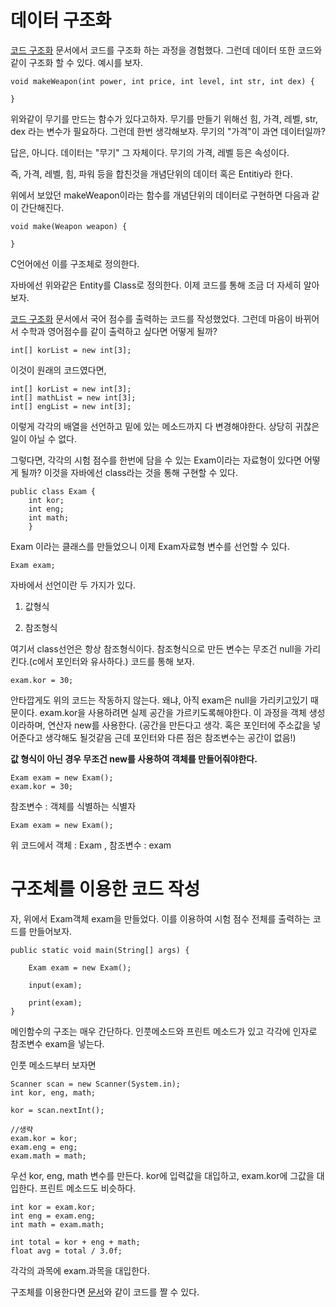 # 데이터 구조화

[코드 구조화](https://github.com/Consome1/JavaPractice/blob/main/StructuredJavaPrj/src/part2_ex1_%EC%84%B1%EC%A0%81%EC%9E%85%EB%A0%A5%EB%B6%80%EB%B6%84%EB%82%98%EB%88%84%EA%B8%B0/StructuredProgram.java) 문서에서 코드를 구조화 하는 과정을 경험했다. 그런데 데이터 또한 코드와 같이 구조화 할 수 있다. 예시를 보자.

    void makeWeapon(int power, int price, int level, int str, int dex) {

    }

위와같이 무기를 만드는 함수가 있다고하자. 무기를 만들기 위해선 힘, 가격, 레벨, str, dex 라는 변수가 필요하다. 그런데 한번 생각해보자. 무기의 "가격"이 과연 데이터일까?

답은, 아니다. 데이터는 "무기" 그 자체이다. 무기의 가격, 레벨 등은 속성이다. 

즉,  가격, 레벨, 힘, 파워 등을 합친것을  개념단위의 데이터 혹은 Entitiy라 한다.

위에서 보았던 makeWeapon이라는 함수를 개념단위의 데이터로 구현하면 다음과 같이 간단해진다.

    void make(Weapon weapon) {

    }

C언어에선 이를 구조체로 정의한다. 

자바에선 위와같은 Entity를 Class로 정의한다. 이제 코드를 통해 조금 더 자세히 알아보자.

[코드 구조화](https://github.com/Consome1/JavaPractice/blob/main/StructuredJavaPrj/src/part2_ex1_%EC%84%B1%EC%A0%81%EC%9E%85%EB%A0%A5%EB%B6%80%EB%B6%84%EB%82%98%EB%88%84%EA%B8%B0/StructuredProgram.java) 문서에서 국어 점수를 출력하는 코드를 작성했었다. 그런데 마음이 바뀌어서 수학과 영어점수를 같이 출력하고 싶다면 어떻게 될까?

	int[] korList = new int[3];

이것이 원래의 코드였다면,

	int[] korList = new int[3];
    int[] mathList = new int[3];
    int[] engList = new int[3];

이렇게 각각의 배열을 선언하고 밑에 있는 메소드까지 다 변경해야한다. 상당히 귀찮은 일이 아닐 수 없다.

그렇다면, 각각의 시험 점수를 한번에 담을 수 있는 Exam이라는 자료형이 있다면 어떻게 될까? 이것을 자바에선 class라는 것을 통해 구현할 수 있다.

    public class Exam {
        int kor;
        int eng;
        int math;
        }

Exam 이라는 클래스를 만들었으니 이제 Exam자료형 변수를 선언할 수 있다.

    Exam exam;

자바에서 선언이란 두 가지가 있다.

1. 값형식

2. 참조형식

여기서 class선언은 항상 참조형식이다. 참조형식으로 만든 변수는 무조건 null을 가리킨다.(c에서 포인터와 유사하다.) 코드를 통해 보자.

    exam.kor = 30;

안타깝게도 위의 코드는 작동하지 않는다. 왜냐, 아직 exam은 null을 가리키고있기 때문이다. exam.kor을 사용하려면 실제 공간을 가르키도록해야한다. 이 과정을 객체 생성이라하며, 연산자 new를 사용한다. (공간을 만든다고 생각. 혹은 포인터에 주소값을 넣어준다고 생각해도 될것같음 근데 포인터와 다른 점은 참조변수는 공간이 없음!)

**값 형식이 아닌 경우 무조건 new를 사용하여 객체를 만들어줘야한다.**

    Exam exam = new Exam();
    exam.kor = 30;


    
참조변수 : 객체를 식별하는 식별자

    Exam exam = new Exam();

위 코드에서 객체 : Exam , 참조변수 : exam



# 구조체를 이용한 코드 작성

자, 위에서 Exam객체 exam을 만들었다. 이를 이용하여 시험 점수 전체를 출력하는 코드를 만들어보자.

	public static void main(String[] args) {

		Exam exam = new Exam();

		input(exam);

		print(exam);
	}

메인함수의 구조는 매우 간단하다. 인풋메소드와 프린트 메소드가 있고 각각에 인자로 참조변수 exam을 넣는다.

인풋 메소드부터 보자면

    Scanner scan = new Scanner(System.in);
    int kor, eng, math;
    
    kor = scan.nextInt();

    //생략
    exam.kor = kor;
	exam.eng = eng;
	exam.math = math;

우선 kor, eng, math 변수를 만든다.
kor에 입력값을 대입하고, exam.kor에 그값을 대입한다. 프린트 메소드도 비슷하다.

	int kor = exam.kor;
	int eng = exam.eng;
	int math = exam.math;

	int total = kor + eng + math;
	float avg = total / 3.0f;

각각의 과목에 exam.과목을 대입한다.

구조체를 이용한다면 [문서](https://github.com/Consome1/JavaPractice/blob/main/StructuredJavaPrj/src/part2_ex3_%EB%8D%B0%EC%9D%B4%ED%84%B0%EA%B5%AC%EC%A1%B0%ED%99%94/ExamProgram.java)와 같이 코드를 짤 수 있다.